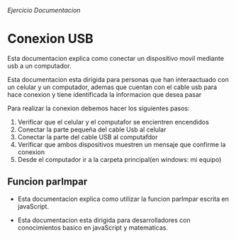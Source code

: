 _Ejercicio Documentacion_

# Conexion USB 
Esta documentacion explica como conectar un dispositivo movil mediante usb a un computador. 

Esta documentacion esta dirigida para personas que han interaactuado con un celular y un computador, ademas que cuentan con el cable usb para hace conexion y tiene identificada la informacion que desea pasar 

Para realizar la conexion debemos hacer los siguientes pasos:

1. Verificar que el celular y el computafor se encientren encendidos 
2. Conectar la parte pequeña del cable Usb al celular 
3. Conectar la parte del cable USB al computafdor
4. Verificar que ambos dispositivos muestren un mensaje que confirme la conexion
5. Desde el computador ir a la carpeta principal(en windows: mi equipo)

## Funcion parlmpar
- Esta documentacion explica como utilizar la funcion parlmpar escrita en javaScript.

- Esta documentacion esta dirigida para desarrolladores con conocimientos basico en javaScript y matematicas.